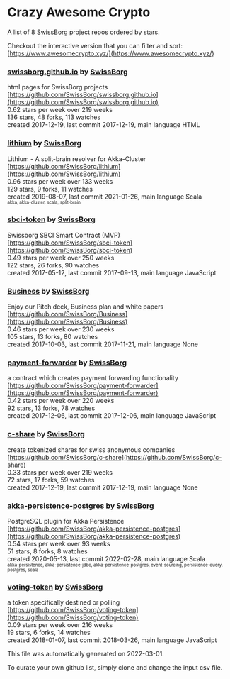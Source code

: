 # Crazy Awesome Crypto
A list of 8 [SwissBorg](https://github.com/SwissBorg) project repos ordered by stars.  

Checkout the interactive version that you can filter and sort: 
[https://www.awesomecrypto.xyz/](https://www.awesomecrypto.xyz/)  


### [swissborg.github.io](https://github.com/SwissBorg/swissborg.github.io) by [SwissBorg](https://github.com/SwissBorg)  
html pages for SwissBorg projects  
[https://github.com/SwissBorg/swissborg.github.io](https://github.com/SwissBorg/swissborg.github.io)  
0.62 stars per week over 219 weeks  
136 stars, 48 forks, 113 watches  
created 2017-12-19, last commit 2017-12-19, main language HTML  


### [lithium](https://github.com/SwissBorg/lithium) by [SwissBorg](https://github.com/SwissBorg)  
Lithium - A split-brain resolver for Akka-Cluster  
[https://github.com/SwissBorg/lithium](https://github.com/SwissBorg/lithium)  
0.96 stars per week over 133 weeks  
129 stars, 9 forks, 11 watches  
created 2019-08-07, last commit 2021-01-26, main language Scala  
<sub><sup>akka, akka-cluster, scala, split-brain</sup></sub>


### [sbci-token](https://github.com/SwissBorg/sbci-token) by [SwissBorg](https://github.com/SwissBorg)  
Swissborg SBCI Smart Contract (MVP)  
[https://github.com/SwissBorg/sbci-token](https://github.com/SwissBorg/sbci-token)  
0.49 stars per week over 250 weeks  
122 stars, 26 forks, 90 watches  
created 2017-05-12, last commit 2017-09-13, main language JavaScript  


### [Business](https://github.com/SwissBorg/Business) by [SwissBorg](https://github.com/SwissBorg)  
Enjoy our Pitch deck, Business plan and white papers    
[https://github.com/SwissBorg/Business](https://github.com/SwissBorg/Business)  
0.46 stars per week over 230 weeks  
105 stars, 13 forks, 80 watches  
created 2017-10-03, last commit 2017-11-21, main language None  


### [payment-forwarder](https://github.com/SwissBorg/payment-forwarder) by [SwissBorg](https://github.com/SwissBorg)  
a contract which creates payment forwarding functionality  
[https://github.com/SwissBorg/payment-forwarder](https://github.com/SwissBorg/payment-forwarder)  
0.42 stars per week over 220 weeks  
92 stars, 13 forks, 78 watches  
created 2017-12-06, last commit 2017-12-06, main language JavaScript  


### [c-share](https://github.com/SwissBorg/c-share) by [SwissBorg](https://github.com/SwissBorg)  
create tokenized shares for swiss anonymous companies  
[https://github.com/SwissBorg/c-share](https://github.com/SwissBorg/c-share)  
0.33 stars per week over 219 weeks  
72 stars, 17 forks, 59 watches  
created 2017-12-19, last commit 2017-12-19, main language None  


### [akka-persistence-postgres](https://github.com/SwissBorg/akka-persistence-postgres) by [SwissBorg](https://github.com/SwissBorg)  
PostgreSQL plugin for Akka Persistence  
[https://github.com/SwissBorg/akka-persistence-postgres](https://github.com/SwissBorg/akka-persistence-postgres)  
0.54 stars per week over 93 weeks  
51 stars, 8 forks, 8 watches  
created 2020-05-13, last commit 2022-02-28, main language Scala  
<sub><sup>akka-persistence, akka-persistence-jdbc, akka-persistence-postgres, event-sourcing, persistence-query, postgres, scala</sup></sub>


### [voting-token](https://github.com/SwissBorg/voting-token) by [SwissBorg](https://github.com/SwissBorg)  
a token specifically destined or polling   
[https://github.com/SwissBorg/voting-token](https://github.com/SwissBorg/voting-token)  
0.09 stars per week over 216 weeks  
19 stars, 6 forks, 14 watches  
created 2018-01-07, last commit 2018-03-26, main language JavaScript  


This file was automatically generated on 2022-03-01.  

To curate your own github list, simply clone and change the input csv file.  